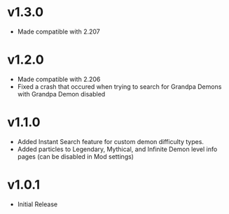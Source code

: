 # v1.3.0
* Made compatible with 2.207


# v1.2.0
* Made compatible with 2.206
* Fixed a crash that occured when trying to search for Grandpa Demons with Grandpa Demon disabled

# v1.1.0

* Added Instant Search feature for custom demon difficulty types.
* Added particles to Legendary, Mythical, and Infinite Demon level info pages (can be disabled in Mod settings)

# v1.0.1


* Initial Release

